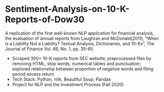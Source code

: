 # Sentiment-Analysis-on-10-K-Reports-of-Dow30

A replication of the first well-known NLP application for financial analysis, the evaluation of annual reports from Loughran and McDonald(2011), “When is a Liability Not a Liability? Textual Analysis, Dictionaries, and 10-Ks”, The Journal of Finance Vol. 66, No. 1, pp. 35-65.

- Scraped 300+ 10-K reports from SEC website; preprocessed files by removing HTML, stop words, numerical tables and punctuation; explored relationship between proportion of negative words and filing period excess return  
- Tech Stack: Python, nltk, Beautiful Soup, Pandas                                    
- Project for NLP and the Investment Process (Fall 2020)
